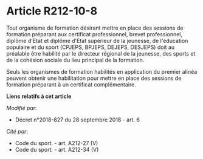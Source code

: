 # Article R212-10-8

Tout organisme de formation désirant mettre en place des sessions de formation préparant aux certificat professionnel, brevet
professionnel, diplôme d'Etat et diplôme d'Etat supérieur de la jeunesse, de l'éducation populaire et du sport (CPJEPS,
BPJEPS, DEJEPS, DESJEPS) doit au préalable être habilité par le directeur régional de la jeunesse, des sports et de la
cohésion sociale du lieu principal de la formation.

Seuls les organismes de formation habilités en application du premier alinéa peuvent obtenir une habilitation pour mettre en
place des sessions de formation préparant à un certificat complémentaire.

**Liens relatifs à cet article**

_Modifié par_:

  - Décret n°2018-827 du 28 septembre 2018 - art. 6

_Cité par_:

  - Code du sport. - art. A212-27 (V)
  - Code du sport. - art. A212-34 (V)
